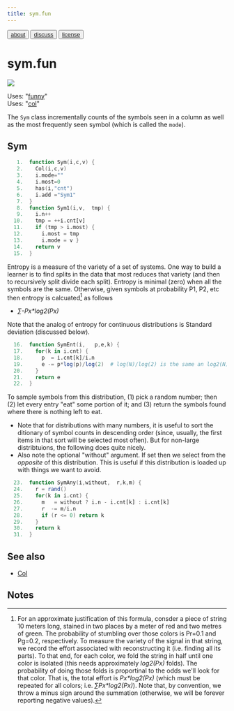 ```yaml
---
title: sym.fun
---
```


<button class="button button1"><a href="/fun/ABOUT">about</a></button>   <button class="button button2"><a href="http://github.com/timm/fun/issues">discuss</a></button>    <button class="button button3"><a href="/fun/license">license</a></button> <br>



# sym.fun
<img src="http://yuml.me/diagram/plain;dir:lr/class/[Col|n = 0; col; txt|Col1()]^-[Sym|mode|Sym1(); SymEnt();SymAny()],[Sym]-.-[note: 'SymAny' implements 'sampling'{bg:cornsilk}]">

Uses:  "[funny](funny)"<br>
Uses:  "[col](col)"<br>

The `Sym` class incrementally counts of the symbols seen in a column
as well as the most frequently seen symbol (which is called the  `mode`).


## Sym

```awk
   1.  function Sym(i,c,v) { 
   2.    Col(i,c,v)
   3.    i.mode=""
   4.    i.most=0
   5.    has(i,"cnt") 
   6.    i.add ="Sym1" 
   7.  }
   8.  function Sym1(i,v,  tmp) {
   9.    i.n++
  10.    tmp = ++i.cnt[v]
  11.    if (tmp > i.most) {
  12.      i.most = tmp
  13.      i.mode = v }
  14.    return v
  15.  }
```

Entropy is a measure of the variety of a set of systems.
One way to build a learner is to find splits in the data that most reduces
that variety (and then to recursively split divide each split).
Entropy is minimal (zero) when all the symbols  are the same. Otherwise,
given symbols at probability P1, P2, etc then entropy is calcuated[^ent] as follows 

- _&sum;-Px*log2(Px)_ 

Note that the analog  of entropy for continuous distributions is Standard deviation
(discussed below).

[^ent]: For an approximate justification of  this formula,  consder a piece of string 10 meters long, stained in two places by a  meter of red and two metres of green. The probability of stumbling over those colors is Pr=0.1 and Pg=0.2, respectively. To measure the variety of the signal in that string, we record the effort associated with reconstructing it (i.e. finding all its parts).  To that end, for each color, we fold the string in half until one color is isolated (this needs approximately _log2(Px)_ folds). The  probability of doing those folds is  proportinal to the odds we'll look for that color. That is,  the total effort is _Px*log2(Px)_ (which must be repeated for all colors; i.e. _&sum;Px*log2(Px)_). Note that, by convention, we throw a minus sign around the summation (otherwise, we will be forever reporting negative values).

```awk
  16.  function SymEnt(i,   p,e,k) {
  17.    for(k in i.cnt) {
  18.      p  = i.cnt[k]/i.n
  19.      e -= p*log(p)/log(2)  # log(N)/log(2) is the same an log2(N)
  20.    }
  21.    return e
  22.  }
```

To sample symbols from this distribution, (1) pick a random number;
then (2) let every entry "eat" some portion of it; and (3) return
the symbols found where there is nothing left to eat. 

- Note that for distributions with many numbers, it is useful to
sort the ditionary of symbol counts in descending order (since, usually, the first items in that sort will be selected most often).
But for non-large distribtuions, the following does quite nicely.
- Also note the optional "without" argument. If set then we select
from the _opposite_ of this distribution. This is useful if this
distribution is loaded up with things we want to avoid.

```awk
  23.  function SymAny(i,without,  r,k,m) {
  24.    r = rand()
  25.    for(k in i.cnt) {
  26.      m   = without ? i.n - i.cnt[k] : i.cnt[k]
  27.      r  -= m/i.n
  28.      if (r <= 0) return k
  29.    }
  30.    return k
  31.  }
```

## See also

- [Col](col)


## Notes
